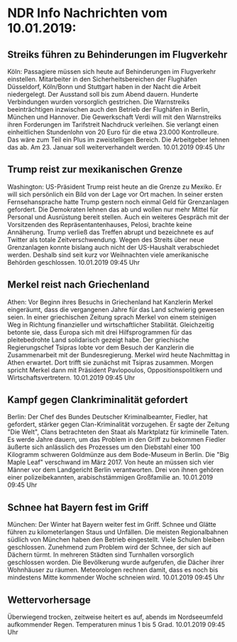 # NDR Info Nachrichten vom 10.01.2019:


## Streiks führen zu Behinderungen im Flugverkehr
Köln: Passagiere müssen sich heute auf Behinderungen im Flugverkehr einstellen. Mitarbeiter in den Sicherheitsbereichen der Flughäfen Düsseldorf, Köln/Bonn und Stuttgart haben in der Nacht die Arbeit niedergelegt. Der Ausstand soll bis zum Abend dauern. Hunderte Verbindungen wurden vorsorglich gestrichen. Die Warnstreiks beeinträchtigen inzwischen auch den Betrieb der Flughäfen in Berlin, München und Hannover. Die Gewerkschaft Verdi will mit den Warnstreiks ihren Forderungen im Tarifstreit Nachdruck verleihen. Sie verlangt einen einheitlichen Stundenlohn von 20 Euro für die etwa 23.000 Kontrolleure. Das wäre zum Teil ein Plus im zweistelligen Bereich. Die Arbeitgeber lehnen das ab. Am 23. Januar soll weiterverhandelt werden. 10.01.2019 09:45 Uhr 

## Trump reist zur mexikanischen Grenze
Washington: US-Präsident Trump reist heute an die Grenze zu Mexiko. Er will sich persönlich ein Bild von der Lage vor Ort machen. In seiner ersten Fernsehansprache hatte Trump gestern noch einmal Geld für Grenzanlagen gefordert. Die Demokraten lehnen das ab und wollen nur mehr Mittel für Personal und Ausrüstung bereit stellen. Auch ein weiteres Gespräch mit der Vorsitzenden des Repräsentantenhauses, Pelosi, brachte keine Annäherung. Trump verließ das Treffen abrupt und bezeichnete es auf Twitter als totale Zeitverschwendung. Wegen des Streits über neue Grenzanlagen konnte bislang auch nicht der US-Haushalt verabschiedet werden. Deshalb sind seit kurz vor Weihnachten viele amerikanische Behörden geschlossen. 10.01.2019 09:45 Uhr 

## Merkel reist nach Griechenland
Athen: Vor Beginn ihres Besuchs in Griechenland hat Kanzlerin Merkel eingeräumt, dass die vergangenen Jahre für das Land schwierig gewesen seien. In einer griechischen Zeitung sprach Merkel von einem steinigen Weg in Richtung finanzieller und wirtschaftlicher Stabilität. Gleichzeitig betonte sie, dass Europa sich mit drei Hilfsprogrammen für das pleitebedrohte Land solidarisch gezeigt habe. Der griechische Regierungschef Tsipras lobte vor dem Besuch der Kanzlerin die Zusammenarbeit mit der Bundesregierung. Merkel wird heute Nachmittag in Athen erwartet. Dort trifft sie zunächst mit Tsipras zusammen. Morgen spricht Merkel dann mit Präsident Pavlopoulos, Oppositionspolitikern und Wirtschaftsvertretern. 10.01.2019 09:45 Uhr 

## Kampf gegen Clankriminalität gefordert
Berlin: Der Chef des Bundes Deutscher Kriminalbeamter, Fiedler, hat gefordert, stärker gegen Clan-Kriminalität vorzugehen. Er sagte der Zeitung "Die Welt", Clans betrachteten den Staat als Marktplatz für kriminelle Taten. Es werde Jahre dauern, um das Problem in den Griff zu bekommen Fiedler äußerte sich anlässlich des Prozesses um den Diebstahl einer 100 Kilogramm schweren Goldmünze aus dem Bode-Museum in Berlin. Die "Big Maple Leaf" verschwand im März 2017. Von heute an müssen sich vier Männer vor dem Landgericht Berlin verantworten. Drei von ihnen gehören einer polizeibekannten, arabischstämmigen Großfamilie an. 10.01.2019 09:45 Uhr 

## Schnee hat Bayern fest im Griff
München: Der Winter hat Bayern weiter fest im Griff. Schnee und Glätte führen zu kilometerlangen Staus und Unfällen. Die meisten Regionalbahnen südlich von München haben den Betrieb eingestellt. Viele Schulen bleiben geschlossen. Zunehmend zum Problem wird der Schnee, der sich auf Dächern türmt. In mehreren Städten sind Turnhallen vorsorglich geschlossen worden. Die Bevölkerung wurde aufgerufen, die Dächer ihrer Wohnhäuser zu räumen. Meteorologen rechnen damit, dass es noch bis mindestens Mitte kommender Woche schneien wird. 10.01.2019 09:45 Uhr 

## Wettervorhersage
Überwiegend trocken, zeitweise heitert es auf, abends im Nordseeumfeld aufkommender Regen. Temperaturen minus 1 bis 5 Grad. 10.01.2019 09:45 Uhr 
